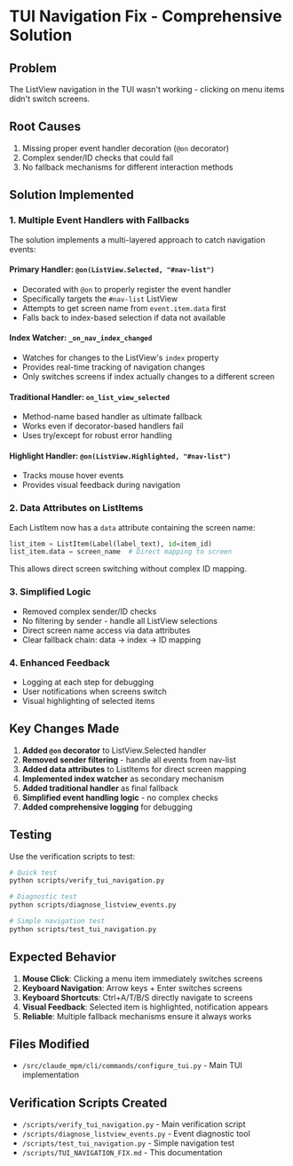 # TUI Navigation Fix - Comprehensive Solution

## Problem
The ListView navigation in the TUI wasn't working - clicking on menu items didn't switch screens.

## Root Causes
1. Missing proper event handler decoration (`@on` decorator)
2. Complex sender/ID checks that could fail
3. No fallback mechanisms for different interaction methods

## Solution Implemented

### 1. Multiple Event Handlers with Fallbacks
The solution implements a multi-layered approach to catch navigation events:

#### Primary Handler: `@on(ListView.Selected, "#nav-list")`
- Decorated with `@on` to properly register the event handler
- Specifically targets the `#nav-list` ListView
- Attempts to get screen name from `event.item.data` first
- Falls back to index-based selection if data not available

#### Index Watcher: `_on_nav_index_changed`
- Watches for changes to the ListView's `index` property
- Provides real-time tracking of navigation changes
- Only switches screens if index actually changes to a different screen

#### Traditional Handler: `on_list_view_selected`
- Method-name based handler as ultimate fallback
- Works even if decorator-based handlers fail
- Uses try/except for robust error handling

#### Highlight Handler: `@on(ListView.Highlighted, "#nav-list")`
- Tracks mouse hover events
- Provides visual feedback during navigation

### 2. Data Attributes on ListItems
Each ListItem now has a `data` attribute containing the screen name:
```python
list_item = ListItem(Label(label_text), id=item_id)
list_item.data = screen_name  # Direct mapping to screen
```

This allows direct screen switching without complex ID mapping.

### 3. Simplified Logic
- Removed complex sender/ID checks
- No filtering by sender - handle all ListView selections
- Direct screen name access via data attributes
- Clear fallback chain: data → index → ID mapping

### 4. Enhanced Feedback
- Logging at each step for debugging
- User notifications when screens switch
- Visual highlighting of selected items

## Key Changes Made

1. **Added `@on` decorator** to ListView.Selected handler
2. **Removed sender filtering** - handle all events from nav-list
3. **Added data attributes** to ListItems for direct screen mapping
4. **Implemented index watcher** as secondary mechanism
5. **Added traditional handler** as final fallback
6. **Simplified event handling logic** - no complex checks
7. **Added comprehensive logging** for debugging

## Testing

Use the verification scripts to test:
```bash
# Quick test
python scripts/verify_tui_navigation.py

# Diagnostic test
python scripts/diagnose_listview_events.py

# Simple navigation test
python scripts/test_tui_navigation.py
```

## Expected Behavior

1. **Mouse Click**: Clicking a menu item immediately switches screens
2. **Keyboard Navigation**: Arrow keys + Enter switches screens
3. **Keyboard Shortcuts**: Ctrl+A/T/B/S directly navigate to screens
4. **Visual Feedback**: Selected item is highlighted, notification appears
5. **Reliable**: Multiple fallback mechanisms ensure it always works

## Files Modified

- `/src/claude_mpm/cli/commands/configure_tui.py` - Main TUI implementation

## Verification Scripts Created

- `/scripts/verify_tui_navigation.py` - Main verification script
- `/scripts/diagnose_listview_events.py` - Event diagnostic tool
- `/scripts/test_tui_navigation.py` - Simple navigation test
- `/scripts/TUI_NAVIGATION_FIX.md` - This documentation